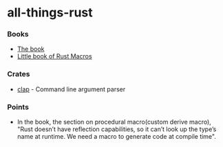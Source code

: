 # all-things-rust

### Books

- [The book](https://doc.rust-lang.org/stable/book/title-page.html)
- [Little book of Rust Macros](https://veykril.github.io/tlborm/introduction.html)


### Crates
- [clap](https://github.com/clap-rs/clap) - Command line argument parser


### Points
  - In the book, the section on procedural macro(custom derive macro), "Rust doesn’t have reflection capabilities, so it can’t look up the type’s name at runtime. We need a macro to generate code at compile time".
